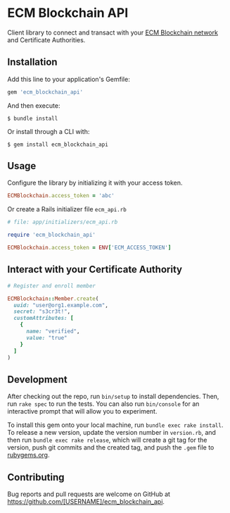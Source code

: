 # ECM Blockchain API

Client library to connect and transact with your [ECM Blockchain network](https://www.ecmsecure.com) and Certificate Authorities.

## Installation

Add this line to your application's Gemfile:

```ruby
gem 'ecm_blockchain_api'
```

And then execute:

    $ bundle install

Or install through a CLI with:

    $ gem install ecm_blockchain_api

## Usage
Configure the library by initializing it with your access token.

```ruby
ECMBlockchain.access_token = 'abc'
```

Or create a Rails initializer file `ecm_api.rb`

```ruby
# file: app/initializers/ecm_api.rb

require 'ecm_blockchain_api'

ECMBlockchain.access_token = ENV['ECM_ACCESS_TOKEN']
```

## Interact with your Certificate Authority

```ruby
# Register and enroll member

ECMBlockchain::Member.create(
  uuid: "user@org1.example.com",
  secret: "s3cr3t!",
  customAttributes: [
    {
      name: "verified",
      value: "true"
    }
  ]
)
```

## Development

After checking out the repo, run `bin/setup` to install dependencies. Then, run `rake spec` to run the tests. You can also run `bin/console` for an interactive prompt that will allow you to experiment.

To install this gem onto your local machine, run `bundle exec rake install`. To release a new version, update the version number in `version.rb`, and then run `bundle exec rake release`, which will create a git tag for the version, push git commits and the created tag, and push the `.gem` file to [rubygems.org](https://rubygems.org).

## Contributing

Bug reports and pull requests are welcome on GitHub at https://github.com/[USERNAME]/ecm_blockchain_api.
